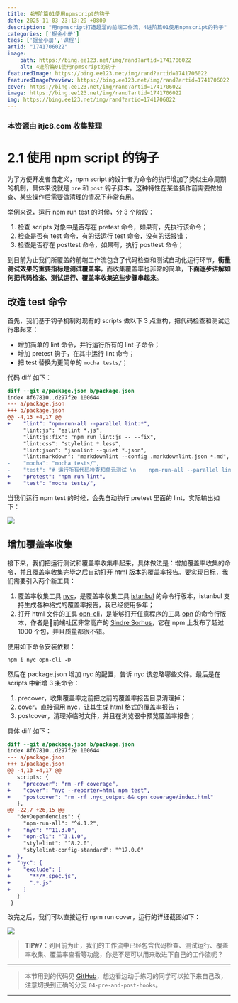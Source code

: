 ```yaml
---
title: 4进阶篇01使用npmscript的钩子
date: 2025-11-03 23:13:29 +0800
description: "用npmscript打造超溜的前端工作流，4进阶篇01使用npmscript的钩子"
categories: ['掘金小册']
tags: ['掘金小册','课程']
artid: "1741706022"
image:
    path: https://bing.ee123.net/img/rand?artid=1741706022
    alt: 4进阶篇01使用npmscript的钩子
featuredImage: https://bing.ee123.net/img/rand?artid=1741706022
featuredImagePreview: https://bing.ee123.net/img/rand?artid=1741706022
cover: https://bing.ee123.net/img/rand?artid=1741706022
image: https://bing.ee123.net/img/rand?artid=1741706022
img: https://bing.ee123.net/img/rand?artid=1741706022
---
```


### 本资源由 itjc8.com 收集整理
# 2.1 使用 npm script 的钩子

为了方便开发者自定义，npm script 的设计者为命令的执行增加了类似生命周期的机制，具体来说就是 `pre` 和 `post` 钩子脚本。这种特性在某些操作前需要做检查、某些操作后需要做清理的情况下非常有用。

举例来说，运行 npm run test 的时候，分 3 个阶段：

1. 检查 scripts 对象中是否存在 pretest 命令，如果有，先执行该命令；
1. 检查是否有 test 命令，有的话运行 test 命令，没有的话报错；
1. 检查是否存在 posttest 命令，如果有，执行 posttest 命令；

到目前为止我们所覆盖的前端工作流包含了代码检查和测试自动化运行环节，**衡量测试效果的重要指标是测试覆盖率**，而收集覆盖率也非常的简单，**下面逐步讲解如何把代码检查、测试运行、覆盖率收集这些步骤串起来**。

## 改造 test 命令

首先，我们基于钩子机制对现有的 scripts 做以下 3 点重构，把代码检查和测试运行串起来：

* 增加简单的 lint 命令，并行运行所有的 lint 子命令；
* 增加 pretest 钩子，在其中运行 lint 命令；
* 把 test 替换为更简单的 `mocha tests/`；

代码 diff 如下：

```patch
diff --git a/package.json b/package.json
index 8f67810..d297f2e 100644
--- a/package.json
+++ b/package.json
@@ -4,13 +4,17 @@
+    "lint": "npm-run-all --parallel lint:*",
     "lint:js": "eslint *.js",
     "lint:js:fix": "npm run lint:js -- --fix",
     "lint:css": "stylelint *.less",
     "lint:json": "jsonlint --quiet *.json",
     "lint:markdown": "markdownlint --config .markdownlint.json *.md",
-    "mocha": "mocha tests/",
-    "test": "# 运行所有代码检查和单元测试 \n    npm-run-all --parallel lint:* mocha"
+    "pretest": "npm run lint",
+    "test": "mocha tests/",
```

当我们运行 npm test 的时候，会先自动执行 pretest 里面的 lint，实际输出如下：

![](https://user-gold-cdn.xitu.io/2017/11/29/160052621691a0b7?w=846&h=848&f=png&s=103472)

## 增加覆盖率收集

接下来，我们把运行测试和覆盖率收集串起来，具体做法是：增加覆盖率收集的命令，并且覆盖率收集完毕之后自动打开 html 版本的覆盖率报告。要实现目标，我们需要引入两个新工具：

1. 覆盖率收集工具 [nyc](https://github.com/istanbuljs/nyc)，是覆盖率收集工具 [istanbul](https://istanbul.js.org) 的命令行版本，istanbul 支持生成各种格式的覆盖率报告，我已经使用多年；
1. 打开 html 文件的工具 [opn-cli](https://github.com/sindresorhus/opn-cli)，是能够打开任意程序的工具 [opn](https://github.com/sindresorhus/opn) 的命令行版本，作者是前端社区非常高产的 [Sindre Sorhus](https://github.com/sindresorhus)，它在 npm 上发布了超过 1000 个包，并且质量都很不错。

使用如下命令安装依赖：

```shell
npm i nyc opn-cli -D
```

然后在 package.json 增加 nyc 的配置，告诉 nyc 该忽略哪些文件。最后是在 scripts 中新增 3 条命令：

1. precover，收集覆盖率之前把之前的覆盖率报告目录清理掉；
1. cover，直接调用 nyc，让其生成 html 格式的覆盖率报告；
1. postcover，清理掉临时文件，并且在浏览器中预览覆盖率报告；

具体 diff 如下：

```patch
diff --git a/package.json b/package.json
index 8f67810..d297f2e 100644
--- a/package.json
+++ b/package.json
@@ -4,13 +4,17 @@
   scripts: {
+    "precover": "rm -rf coverage",
+    "cover": "nyc --reporter=html npm test",
+    "postcover": "rm -rf .nyc_output && opn coverage/index.html"
   },
@@ -22,7 +26,15 @@
   "devDependencies": {
     "npm-run-all": "^4.1.2",
+    "nyc": "^11.3.0",
+    "opn-cli": "^3.1.0",
     "stylelint": "^8.2.0",
     "stylelint-config-standard": "^17.0.0"
+  },
+  "nyc": {
+    "exclude": [
+      "**/*.spec.js",
+      ".*.js"
+    ]
   }
 }
```

改完之后，我们可以直接运行 npm run cover，运行的详细截图如下：

![](https://user-gold-cdn.xitu.io/2017/11/29/16005264d5d3aef6?w=921&h=1112&f=png&s=147056)

> **TIP#7**：到目前为止，我们的工作流中已经包含代码检查、测试运行、覆盖率收集、覆盖率查看等功能，你是不是可以用来改进下自己的工作流呢？

----------------------------
> 本节用到的代码见 [GitHub](https://github.com/wangshijun/automated-workflow-with-npm-script/tree/04-pre-and-post-hooks)，想边看边动手练习的同学可以拉下来自己改，注意切换到正确的分支 `04-pre-and-post-hooks`。

----------------------------
